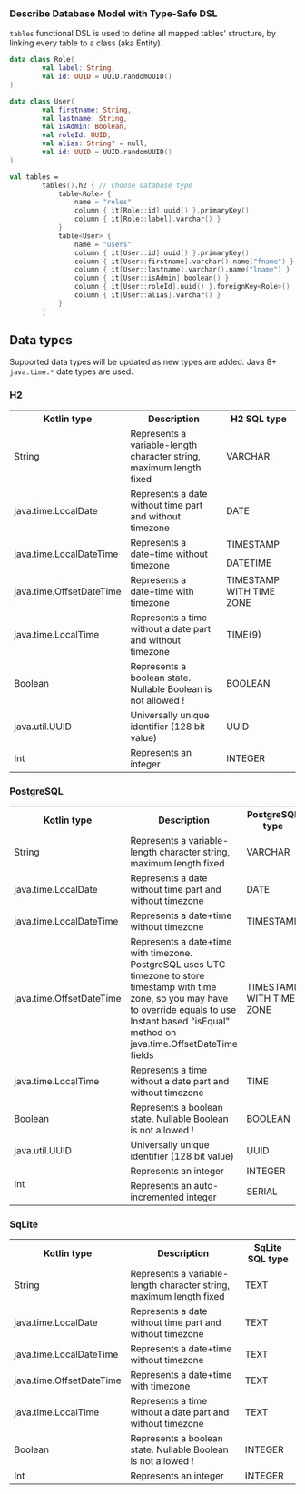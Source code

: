 ### Describe Database Model with Type-Safe DSL

```tables``` functional DSL is used to define all mapped tables' structure, by linking every table to a class (aka Entity).

```kotlin
data class Role(
        val label: String,
        val id: UUID = UUID.randomUUID()
)

data class User(
        val firstname: String,
        val lastname: String,
        val isAdmin: Boolean,
        val roleId: UUID,
        val alias: String? = null,
        val id: UUID = UUID.randomUUID()
)

val tables =
        tables().h2 { // choose database type
            table<Role> {
                name = "roles"
                column { it[Role::id].uuid() }.primaryKey()
                column { it[Role::label].varchar() }
            }
            table<User> {
                name = "users"
                column { it[User::id].uuid() }.primaryKey()
                column { it[User::firstname].varchar().name("fname") }
                column { it[User::lastname].varchar().name("lname") }                
                column { it[User::isAdmin].boolean() }
                column { it[User::roleId].uuid() }.foreignKey<Role>()
                column { it[User::alias].varchar() }
            }
        }
```

## Data types

Supported data types will be updated as new types are added. Java 8+ ```java.time.*``` date types are used.

### H2

<table>
    <tr>
        <th>Kotlin type</th>
        <th>Description
        <th>H2 SQL type</th>
    </tr>
    <tr>
        <td>String</td>
        <td>Represents a variable-length character string, maximum length fixed</td>
        <td>VARCHAR</td>
    </tr>
    <tr>
        <td>java.time.LocalDate</td>
        <td>Represents a date without time part and without timezone</td>
        <td>DATE</td>
    </tr>
    <tr>
        <td rowspan="2">java.time.LocalDateTime</td>
        <td rowspan="2">Represents a date+time without timezone</td>
        <td>TIMESTAMP</td>
    </tr>
    <tr>
        <td>DATETIME</td>
    </tr>
    <tr>
        <td>java.time.OffsetDateTime</td>
        <td>Represents a date+time with timezone</td>
        <td>TIMESTAMP WITH TIME ZONE</td>
    </tr>
    <tr>
        <td>java.time.LocalTime</td>
        <td>Represents a time without a date part and without timezone</td>
        <td>TIME(9)</td>
    </tr>
    <tr>
        <td>Boolean</td>
        <td>Represents a boolean state. Nullable Boolean is not allowed !</td>
        <td>BOOLEAN</td>
    </tr>
    <tr>
        <td>java.util.UUID</td>
        <td>Universally unique identifier (128 bit value)</td>
        <td>UUID</td>
    </tr>
    <tr>
        <td>Int</td>
        <td>Represents an integer</td>
        <td>INTEGER</td>
    </tr>
</table>

### PostgreSQL

<table>
    <tr>
        <th>Kotlin type</th>
        <th>Description
        <th>PostgreSQL type</th>
    </tr>
    <tr>
        <td>String</td>
        <td>Represents a variable-length character string, maximum length fixed</td>
        <td>VARCHAR</td>
    </tr>
    <tr>
        <td>java.time.LocalDate</td>
        <td>Represents a date without time part and without timezone</td>
        <td>DATE</td>
    </tr>
    <tr>
        <td>java.time.LocalDateTime</td>
        <td>Represents a date+time without timezone</td>
        <td>TIMESTAMP</td>
    </tr>
    <tr>
        <td>java.time.OffsetDateTime</td>
        <td>Represents a date+time with timezone. PostgreSQL uses UTC timezone to store timestamp with time zone, so you may have to override equals to use Instant based "isEqual" method on java.time.OffsetDateTime fields</td>
        <td>TIMESTAMP WITH TIME ZONE</td>
    </tr>
    <tr>
        <td>java.time.LocalTime</td>
        <td>Represents a time without a date part and without timezone</td>
        <td>TIME</td>
    </tr>
    <tr>
        <td>Boolean</td>
        <td>Represents a boolean state. Nullable Boolean is not allowed !</td>
        <td>BOOLEAN</td>
    </tr>
    <tr>
        <td>java.util.UUID</td>
        <td>Universally unique identifier (128 bit value)</td>
        <td>UUID</td>
    </tr>
    <tr>
        <td rowspan="2">Int</td>
        <td>Represents an integer</td>
        <td>INTEGER</td>
    </tr>
    <tr>
        <td>Represents an auto-incremented integer</td>
        <td>SERIAL</td>
    </tr>
</table>

### SqLite

<table>
    <tr>
        <th>Kotlin type</th>
        <th>Description
        <th>SqLite SQL type</th>
    </tr>
    <tr>
        <td>String</td>
        <td>Represents a variable-length character string, maximum length fixed</td>
        <td>TEXT</td>
    </tr>
    <tr>
        <td>java.time.LocalDate</td>
        <td>Represents a date without time part and without timezone</td>
        <td>TEXT</td>
    </tr>
    <tr>
        <td>java.time.LocalDateTime</td>
        <td>Represents a date+time without timezone</td>
        <td>TEXT</td>
    </tr>
    <tr>
        <td>java.time.OffsetDateTime</td>
        <td>Represents a date+time with timezone</td>
        <td>TEXT</td>
    </tr>
    <tr>
        <td>java.time.LocalTime</td>
        <td>Represents a time without a date part and without timezone</td>
        <td>TEXT</td>
    </tr>
    <tr>
        <td>Boolean</td>
        <td>Represents a boolean state. Nullable Boolean is not allowed !</td>
        <td>INTEGER</td>
    </tr>
    <tr>
        <td>Int</td>
        <td>Represents an integer</td>
        <td>INTEGER</td>
    </tr>
</table>
